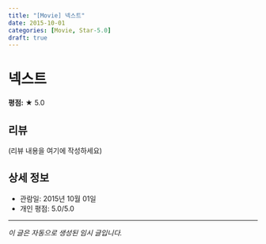 ```yaml
---
title: "[Movie] 넥스트"
date: 2015-10-01
categories: [Movie, Star-5.0]
draft: true
---
```


# 넥스트

**평점:** ★ 5.0

## 리뷰

(리뷰 내용을 여기에 작성하세요)

## 상세 정보

- 관람일: 2015년 10월 01일
- 개인 평점: 5.0/5.0

---

*이 글은 자동으로 생성된 임시 글입니다.*

